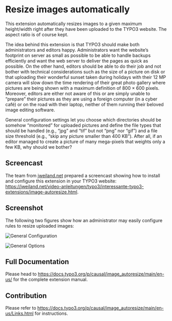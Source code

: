 # Resize images automatically

This extension automatically resizes images to a given maximum height/width right after they have been uploaded to the
TYPO3 website. The aspect ratio is of course kept.

The idea behind this extension is that TYPO3 should make both administrators and editors happy. Administrators want the
website’s footprint on server as small as possible to be able to handle backups efficiently and want the web server to
deliver the pages as quick as possible. On the other hand, editors should be able to do their job and not bother with
technical considerations such as the size of a picture on disk or that uploading their wonderful sunset taken during
holidays with their 12 MP camera will slow down the time rendering of their great photo gallery where pictures are being
shown with a maximum definition of 800 × 600 pixels. Moreover, editors are either not aware of this or are simply unable
to “prepare” their pictures as they are using a foreign computer (in a cyber café) or on the road with their laptop,
neither of them running their beloved image editing software.

General configuration settings let you choose which directories should be somehow “monitored” for uploaded pictures and
define the file types that should be handled (e.g., “jpg” and “tif” but not “png” nor “gif”) and a file size threshold
(e.g., “skip any picture smaller than 400 KB”). After all, if an editor managed to create a picture of many mega-pixels
that weights only a few KB, why should we bother?


## Screencast

The team from [jweiland.net](https://jweiland.net/) prepared a screencast showing how to install and configure this
extension in your TYPO3 website:
https://jweiland.net/video-anleitungen/typo3/interessante-typo3-extensions/image-autoresize.html.


## Screenshot

The following two figures show how an administrator may easily configure rules to resize uploaded images:

![General Configuration][general-configuration]

![General Options][general-options]

[general-configuration]: https://raw.githubusercontent.com/xperseguers/t3ext-image_autoresize/master/Documentation/Images/general-configuration.png "General Configuration"

[general-options]: https://github.com/xperseguers/t3ext-image_autoresize/raw/master/Documentation/Images/general-options.png "General Options"


## Full Documentation

Please head to https://docs.typo3.org/p/causal/image_autoresize/main/en-us/ for the complete extension manual.


## Contribution

Please refer to https://docs.typo3.org/p/causal/image_autoresize/main/en-us/Links.html for instructions.
